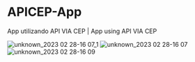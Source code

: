 # APICEP-App

App utilizando API VIA CEP | App using API VIA CEP

![unknown_2023 02 28-16 07_1](https://user-images.githubusercontent.com/102559935/221955460-a00b10a4-00e4-480a-ae67-37c7de000772.gif)
![unknown_2023 02 28-16 07](https://user-images.githubusercontent.com/102559935/221955472-d0dd84c6-c2e7-41b3-9428-1ee6942e5b0b.png)
![unknown_2023 02 28-16 09](https://user-images.githubusercontent.com/102559935/221955486-70202d26-bc19-493f-ae07-6a7f29326e77.png)
